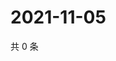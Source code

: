 # 2021-11-05

共 0 条

<!-- BEGIN WEIBO -->
<!-- 最后更新时间 Fri Nov 05 2021 11:12:01 GMT+0800 (China Standard Time) -->

<!-- END WEIBO -->
